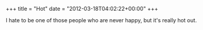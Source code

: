 +++
title = "Hot"
date = "2012-03-18T04:02:22+00:00"
+++

I hate to be one of those people who are never happy, but it's really hot out.
			